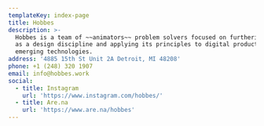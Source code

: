 ```yaml
---
templateKey: index-page
title: Hobbes
description: >-
  Hobbes is a team of ~~animators~~ problem solvers focused on furthering Motion
  as a design discipline and applying its principles to digital products and
  emerging technologies.
address: '4885 15th St Unit 2A Detroit, MI 48208'
phone: +1 (248) 320 1907
email: info@hobbes.work
social:
  - title: Instagram
    url: 'https://www.instagram.com/hobbes/'
  - title: Are.na
    url: 'https://www.are.na/hobbes'
---
```



